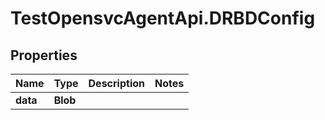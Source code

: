 # TestOpensvcAgentApi.DRBDConfig

## Properties

Name | Type | Description | Notes
------------ | ------------- | ------------- | -------------
**data** | **Blob** |  | 


